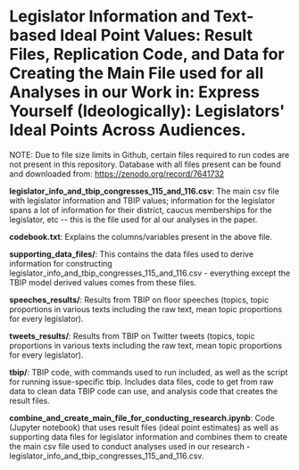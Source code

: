 # Legislator Information and Text-based Ideal Point Values: Result Files, Replication Code, and Data for Creating the Main File used for all Analyses in our Work in: Express Yourself (Ideologically): Legislators' Ideal Points Across Audiences. 

NOTE: Due to file size limits in Github, certain files required to run codes are not present in this repository. Database with all files present can be found and downloaded from: https://zenodo.org/record/7641732

**legislator_info_and_tbip_congresses_115_and_116.csv**: The main csv file with legislator information and TBIP values; information for the legislator spans a lot of information for their district, caucus memberships for the legislator, etc -- this is the file used for al our analyses in the paper. 

**codebook.txt**: Explains the columns/variables present in the above file.

**supporting_data_files/**: This contains the data files used to derive information for constructing legislator_info_and_tbip_congresses_115_and_116.csv - everything except the TBIP model derived values comes from these files.

**speeches_results/**: Results from TBIP on floor speeches (topics, topic proportions in various texts including the raw text, mean topic proportions for every legislator).

**tweets_results/**: Results from TBIP on Twitter tweets (topics, topic proportions in various texts including the raw text, mean topic proportions for every legislator).

**tbip/**: TBIP code, with commands used to run included, as well as the script for running issue-specific tbip. Includes data files, code to get from raw data to clean data TBIP code can use, and analysis code that creates the result files. 

**combine_and_create_main_file_for_conducting_research.ipynb**: Code (Jupyter notebook) that uses result files (ideal point estimates) as well as supporting data files for legislator information and combines them to create the main csv file used to conduct analyses used in our research - legislator_info_and_tbip_congresses_115_and_116.csv. 
